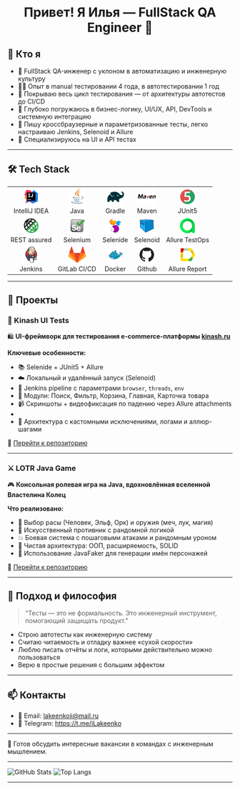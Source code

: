 <h1 align="center">Привет! Я Илья — FullStack QA Engineer 🚀</h1>

## 🧠 Кто я

- 🧪 FullStack QA-инженер с уклоном в автоматизацию и инженерную культуру
- 👨‍💻 Опыт в manual тестировании 4 года, в автотестировании 1 год
- 🧰 Покрываю весь цикл тестирования — от архитектуры автотестов до CI/CD
- 🧬 Глубоко погружаюсь в бизнес-логику, UI/UX, API, DevTools и системную интеграцию
- 🧩 Пишу кроссбраузерные и параметризованные тесты, легко настраиваю Jenkins, Selenoid и Allure
- 🚦 Специализируюсь на UI и API тестах

---

## 🛠️ Tech Stack
<table>
<tbody>
<tr>
<td align="center"><src="https://www.jetbrains.com/idea/"><img src="https://github.com/LakeenkoI/LakeenkoI/blob/main/attachments/Intelij_IDEA.svg" width="40" height="40"><br>IntelliJ IDEA</td>
<td align="center"><src="https://www.jetbrains.com/idea/"><img src="https://github.com/LakeenkoI/LakeenkoI/blob/main/attachments/Java.svg" width="40" height="40"><br>Java</td>
<td align="center"><src="https://www.jetbrains.com/idea/"><img src="https://github.com/LakeenkoI/LakeenkoI/blob/main/attachments/Gradle.svg" width="40" height="40"><br>Gradle</td>
<td align="center"><src="https://www.jetbrains.com/idea/"><img src="https://github.com/LakeenkoI/LakeenkoI/blob/main/attachments/maven-svgrepo-com.svg" width="40" height="40"><br>Maven</td>
<td align="center"><src="https://www.jetbrains.com/idea/"><img src="https://github.com/LakeenkoI/LakeenkoI/blob/main/attachments/JUnit5.svg" width="40" height="40"><br>JUnit5</td>
</tr>
<tr>
<td align="center"><src="https://www.jetbrains.com/idea/"><img src="https://github.com/LakeenkoI/LakeenkoI/blob/main/attachments/RestAssured.svg" width="40" height="40"><br>REST assured</td>
<td align="center"><src="https://www.jetbrains.com/idea/"><img src="https://github.com/LakeenkoI/LakeenkoI/blob/main/attachments/Selenium(2).svg" width="40" height="40"><br>Selenium</td>
<td align="center"><src="https://www.jetbrains.com/idea/"><img src="https://github.com/LakeenkoI/LakeenkoI/blob/main/attachments/Selenide.svg" width="40" height="40"><br>Selenide</td>
<td align="center"><src="https://www.jetbrains.com/idea/"><img src="https://github.com/LakeenkoI/LakeenkoI/blob/main/attachments/Selenoid.svg" width="40" height="40"><br>Selenoid</td>
<td align="center"><src="https://www.jetbrains.com/idea/"><img src="https://github.com/LakeenkoI/LakeenkoI/blob/main/attachments/allure-testops.svg" width="40" height="40"><br>Allure TestOps</td>
</tr>
<tr>
<td align="center"><src="https://www.jetbrains.com/idea/"><img src="https://github.com/LakeenkoI/LakeenkoI/blob/main/attachments/Jenkins.svg" width="40" height="40"><br>Jenkins</td>
<td align="center"><src="https://www.jetbrains.com/idea/"><img src="https://github.com/LakeenkoI/LakeenkoI/blob/main/attachments/gitlab-svgrepo-com.svg" width="40" height="40"><br>GitLab CI/CD</td>
<td align="center"><src="https://www.jetbrains.com/idea/"><img src="https://github.com/LakeenkoI/LakeenkoI/blob/main/attachments/docker-svgrepo-com.svg" width="40" height="40"><br>Docker</td>
<td align="center"><src="https://www.jetbrains.com/idea/"><img src="https://github.com/LakeenkoI/LakeenkoI/blob/main/attachments/Github.svg" width="40" height="40"><br>Github</td>
<td align="center"><src="https://www.jetbrains.com/idea/"><img src="https://github.com/LakeenkoI/LakeenkoI/blob/main/attachments/Allure.svg" width="40" height="40"><br>Allure Report</td>
</tr>
</tbody>
</table>

---

## 🚀 Проекты

### 🧪 Kinash UI Tests  
🛍️ **UI-фреймворк для тестирования e-commerce-платформы [kinash.ru](https://kinash.ru/)**

**Ключевые особенности:**
- 📚 Selenide + JUnit5 + Allure
- ☁️ Локальный и удалённый запуск (Selenoid)
- 🔁 Jenkins pipeline с параметрами `browser`, `threads`, `env`
- 🧩 Модули: Поиск, Фильтр, Корзина, Главная, Карточка товара
- 📹 Скриншоты + видеофиксация по падению через Allure attachments
- 
- 🧠 Архитектура с кастомными исключениями, логами и аллюр-шагами

🔗 [Перейти к репозиторию](https://github.com/LakeenkoI/kinash-ui-test)

---

### ⚔️ LOTR Java Game  
🎮 **Консольная ролевая игра на Java, вдохновлённая вселенной Властелина Колец**

**Что реализовано:**
- 👥 Выбор расы (Человек, Эльф, Орк) и оружия (меч, лук, магия)
- 🧠 Искусственный противник с рандомной логикой
- 💥 Боевая система с пошаговыми атаками и рандомным уроном
- 🧱 Чистая архитектура: ООП, расширяемость, SOLID
- 🧪 Использование JavaFaker для генерации имён персонажей

🔗 [Перейти к репозиторию](https://github.com/LakeenkoI/lotr-java-game)

---

## 🧭 Подход и философия

> "Тесты — это не формальность. Это инженерный инструмент, помогающий защищать продукт."

- Строю автотесты как инженерную систему
- Считаю читаемость и отладку важнее «сухой скорости»
- Люблю писать отчёты и логи, которыми действительно можно пользоваться
- Верю в простые решения с большим эффектом

---

## 📫 Контакты

- 📧 Email: lakeenkoii@mail.ru
- 📲 Telegram: https://t.me/iLakeenko

---

🎯 Готов обсудить интересные вакансии в командах с инженерным мышлением.

---

![GitHub Stats](https://github-readme-stats.vercel.app/api?username=LakeenkoI&show_icons=true&theme=radical)
![Top Langs](https://github-readme-stats.vercel.app/api/top-langs/?username=LakeenkoI&layout=compact&theme=radical)

---